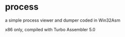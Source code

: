 # process
a simple process viewer and dumper coded in Win32Asm

x86 only, compiled with Turbo Assembler 5.0
